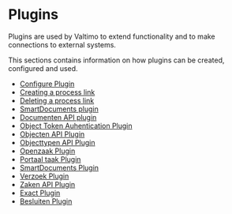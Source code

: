 # Plugins

Plugins are used by Valtimo to extend functionality and to make connections to external systems.

This sections contains information on how plugins can be created, configured and used.

* [Configure Plugin](configure-plugin.md)
* [Creating a process link](create-process-link.md)
* [Deleting a process link](delete-process-link.md)
* [SmartDocuments plugin](smartdocuments/configure-smartdocuments-plugin.md)
* [Documenten API plugin](documenten-api/configure-documenten-api-plugin.md)
* [Object Token Auhentication Plugin](object-token-authentication/configure-object-token-authentication-plugin.md)
* [Objecten API Plugin](objecten-api/configure-objecten-api-plugin.md)
* [Objecttypen API Plugin](objecttypen-api/configure-objecttypen-api-plugin.md)
* [Openzaak Plugin](openzaak/configure-openzaak-plugin.md)
* [Portaal taak Plugin](portaaltaak/configure-portaaltaak-plugin.md)
* [SmartDocuments Plugin](smartdocuments/configure-smartdocuments-plugin.md)
* [Verzoek Plugin](verzoek/configure-verzoek-plugin.md)
* [Zaken API Plugin](zaken-api/configure-zaken-api-plugin.md)
* [Exact Plugin](exact/configure-exact-plugin.md)
* [Besluiten Plugin](besluiten-api/configure-besluiten-api-plugin.md)
